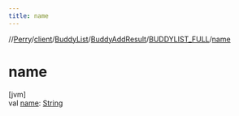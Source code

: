 ```yaml
---
title: name
---
```

//[Perry](../../../../../index.html)/[client](../../../index.html)/[BuddyList](../../index.html)/[BuddyAddResult](../index.html)/[BUDDYLIST_FULL](index.html)/[name](name.html)



# name



[jvm]\
val [name](name.html): [String](https://kotlinlang.org/api/latest/jvm/stdlib/kotlin/-string/index.html)




